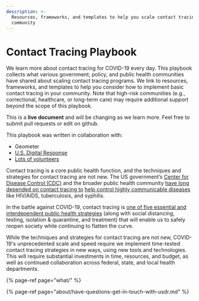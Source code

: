 ```yaml
---
description: >-
  Resources, frameworks, and templates to help you scale contact tracing in your
  community
---
```


# Contact Tracing Playbook

We learn more about contact tracing for COVID-19 every day. This playbook collects what various government, policy, and public health communities have shared about scaling contact tracing programs. We link to resources, frameworks, and templates to help you consider how to implement basic contact tracing in your community. Note that high-risk communities \(e.g., correctional, healthcare, or long-term care\) may require additional support beyond the scope of this playbook.

This is a **live document** and will be changing as we learn more. Feel free to submit pull requests or edit on github. 

This playbook was written in collaboration with:



* Geometer
* [U.S. Digital Response](http://usdigitalresponse.org)
* [Lots of volunteers](about/authors.md)

Contact tracing is a core public health function, and the techniques and strategies for contact tracing are not new. The US government’s [Center for Disease Control \(CDC\)](https://www.cdc.gov/) and the broader public health community [have long depended on contact tracing to](https://www.cdc.gov/eis/field-epi-manual/index.html) [help control highly communicable diseases](https://www.cdc.gov/eis/field-epi-manual/index.html) like HIV/AIDS, tuberculosis, and syphilis.

In the battle against COVID-19, contact tracing is [one of five essential and interdependent public health strategies](https://www.newyorker.com/science/medical-dispatch/its-not-too-late-to-go-on-offense-against-the-coronavirus) \(along with social distancing, testing, isolation & quarantine, and treatment\) that will enable us to safely reopen society while continuing to flatten the curve.

While the techniques and strategies for contact tracing are not new, COVID-19's unprecedented scale and speed require we implement time-tested contact tracing strategies in new ways, using new tools and technologies. This will require substantial investments in time, resources, and budget, as well as continued collaboration across federal, state, and local health departments.

{% page-ref page="what/" %}

{% page-ref page="about/have-questions-get-in-touch-with-usdr.md" %}

